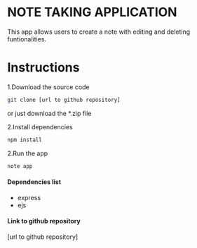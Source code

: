 # NOTE TAKING APPLICATION

This app allows users to create a note with editing and deleting funtionalities. 

# Instructions
1.Download the source code
```bash
git clone [url to github repository]
```

or just download the *.zip file

2.Install dependencies 
```bash
npm install
```

2.Run the app
```bash
note app
```

#### Dependencies list
- express
- ejs


#### Link to github repository
[url to github repository]